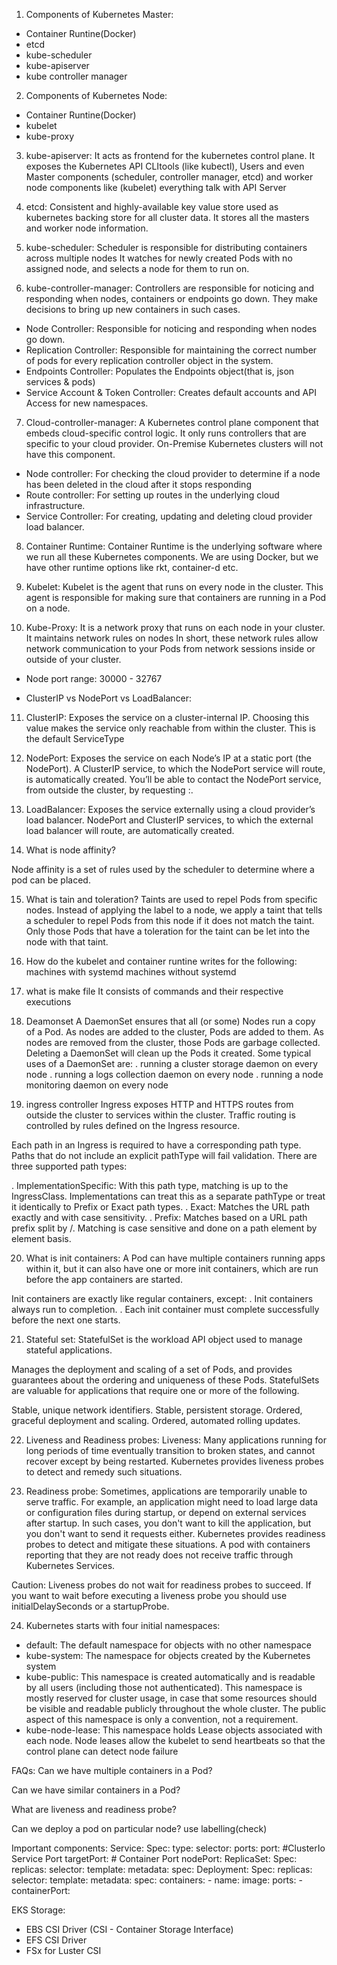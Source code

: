 1) Components of Kubernetes Master:
 - Container Runtine(Docker)
 - etcd
 - kube-scheduler
 - kube-apiserver
 - kube controller manager

2) Components of Kubernetes Node:
 - Container Runtine(Docker)
 - kubelet
 - kube-proxy

3) kube-apiserver:
It acts as frontend for the kubernetes control plane. It exposes the Kubernetes API
CLItools (like kubectl), Users and even Master components (scheduler, controller manager, etcd) and worker node components like (kubelet) everything talk with API Server

4) etcd:
Consistent and highly-available key value store used as kubernetes backing store for all cluster data.
It stores all the masters and worker node information. 

5) kube-scheduler:
Scheduler is responsible for distributing containers across multiple nodes
It watches for newly created Pods with no assigned node, and selects a node for them to run on. 

6) kube-controller-manager:
Controllers are responsible for noticing and responding when nodes, containers or endpoints go down. They make decisions to bring up new containers in such cases. 
- Node Controller: Responsible for noticing and responding when nodes go down. 
- Replication Controller: Responsible for maintaining the correct number of pods for every replication controller object in the system. 
- Endpoints Controller: Populates the Endpoints object(that is, json services & pods)
- Service Account & Token Controller: Creates default accounts and API Access for new namespaces. 

7) Cloud-controller-manager:
A Kubernetes control plane component that embeds cloud-specific control logic.
It only runs controllers that are specific to your cloud provider. 
On-Premise Kubernetes clusters will not have this component.
- Node controller: For checking the cloud provider to determine if a node has been deleted in the cloud after it stops responding
- Route controller: For setting up routes in the underlying cloud infrastructure. 
- Service Controller: For creating, updating and deleting cloud provider load balancer. 


8) Container Runtime:
Container Runtime is the underlying software where we run all these Kubernetes components. 
We are using Docker, but we have other runtime options like rkt, container-d etc. 

9) Kubelet: 
Kubelet is the agent that runs on every node in the cluster.
This agent is responsible for making sure that containers are running in a Pod on a node.

10) Kube-Proxy:
It is a network proxy that runs on each node in your cluster.
It maintains network rules on nodes
In short, these network rules allow network communication to your Pods from network sessions inside or outside of your cluster. 

- Node port range: 30000 - 32767

- ClusterIP vs NodePort vs LoadBalancer:

11) ClusterIP: Exposes the service on a cluster-internal IP. Choosing this value makes the service only reachable from within the cluster. This is the default ServiceType

12) NodePort: Exposes the service on each Node’s IP at a static port (the NodePort). A ClusterIP service, to which the NodePort service will route, is automatically created. You’ll be able to contact the NodePort service, from outside the cluster, by requesting <NodeIP>:<NodePort>.

13) LoadBalancer: Exposes the service externally using a cloud provider’s load balancer. NodePort and ClusterIP services, to which the external load balancer will route, are automatically created.



14) What is node affinity?

Node affinity is a set of rules used by the scheduler to determine where a pod can be placed. 

15) What is tain and toleration?
Taints are used to repel Pods from specific nodes. Instead of applying the label to a node, we apply a taint that tells a scheduler to repel Pods from this node if it does not match the taint. Only those Pods that have a toleration for the taint can be let into the node with that taint.


16) How do the kubelet and container runtine writes for the following:
machines with systemd
machines without systemd


17) what is make file 
It consists of commands and their respective executions 

18) Deamonset
A DaemonSet ensures that all (or some) Nodes run a copy of a Pod. As nodes are added to the cluster, Pods are added to them. As nodes are removed from the cluster, those Pods are garbage collected. Deleting a DaemonSet will clean up the Pods it created.
Some typical uses of a DaemonSet are:
 . running a cluster storage daemon on every node
 . running a logs collection daemon on every node
 . running a node monitoring daemon on every node


19) ingress controller
Ingress exposes HTTP and HTTPS routes from outside the cluster to services within the cluster. Traffic routing is controlled by rules defined on the Ingress resource.

Each path in an Ingress is required to have a corresponding path type. Paths that do not include an explicit pathType will fail validation. There are three supported path types:

 . ImplementationSpecific: With this path type, matching is up to the IngressClass. Implementations can treat this as a separate pathType or treat it identically to Prefix or Exact path types.
 . Exact: Matches the URL path exactly and with case sensitivity.
 . Prefix: Matches based on a URL path prefix split by /. Matching is case sensitive and done on a path element by element basis.


20) What is init containers:
A Pod can have multiple containers running apps within it, but it can also have one or more init containers, which are run before the app containers are started.

Init containers are exactly like regular containers, except:
 . Init containers always run to completion.
 . Each init container must complete successfully before the next one starts.


21) Stateful set:
StatefulSet is the workload API object used to manage stateful applications.

Manages the deployment and scaling of a set of Pods, and provides guarantees about the ordering and uniqueness of these Pods.
StatefulSets are valuable for applications that require one or more of the following.

Stable, unique network identifiers.
Stable, persistent storage.
Ordered, graceful deployment and scaling.
Ordered, automated rolling updates.

22) Liveness and Readiness probes:
Liveness: Many applications running for long periods of time eventually transition to broken states, and cannot recover except by being restarted. Kubernetes provides liveness probes to detect and remedy such situations.

23) Readiness probe: Sometimes, applications are temporarily unable to serve traffic. For example, an application might need to load large data or configuration files during startup, or depend on external services after startup. In such cases, you don't want to kill the application, but you don't want to send it requests either. Kubernetes provides readiness probes to detect and mitigate these situations. A pod with containers reporting that they are not ready does not receive traffic through Kubernetes Services.

Caution: Liveness probes do not wait for readiness probes to succeed. If you want to wait before executing a liveness probe you should use initialDelaySeconds or a startupProbe.

24) Kubernetes starts with four initial namespaces:
- default: The default namespace for objects with no other namespace
- kube-system: The namespace for objects created by the Kubernetes system
- kube-public: This namespace is created automatically and is readable by all users (including those not authenticated). This namespace is mostly reserved for cluster usage, in case that some resources should be visible and readable publicly throughout the whole cluster. The public aspect of this namespace is only a convention, not a requirement.
- kube-node-lease: This namespace holds Lease objects associated with each node. Node leases allow the kubelet to send heartbeats so that the control plane can detect node failure


FAQs:
Can we have multiple containers in a Pod?

Can we have similar containers in a Pod?

What are liveness and readiness probe?

Can we deploy a pod on particular node?
use labelling(check)

Important components:
Service: 
Spec: 
  type:
  selector:
  ports:
    port:  #ClusterIo Service Port
    targetPort:  # Container Port
    nodePort:
ReplicaSet:
Spec:
  replicas:
  selector:
  template:
    metadata:
    spec:
Deployment:
Spec:
  replicas:
  selector:
  template:
    metadata:
    spec:
      containers:
        - name:
          image:
          ports:
            - containerPort:

EKS Storage:
 - EBS CSI Driver (CSI - Container Storage Interface)
 - EFS CSI Driver
 - FSx for Luster CSI



